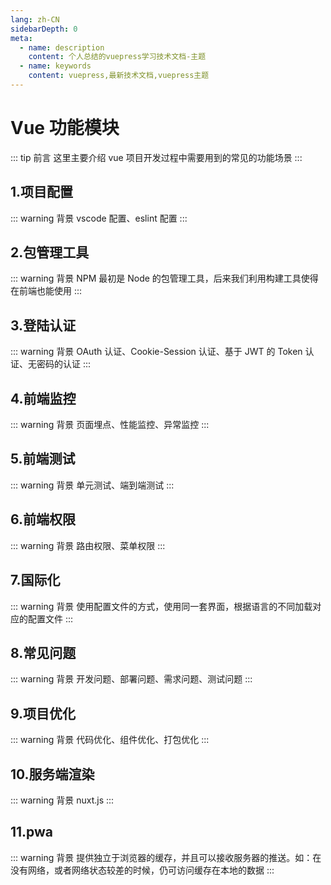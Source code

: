 ```yaml
---
lang: zh-CN
sidebarDepth: 0
meta:
  - name: description
    content: 个人总结的vuepress学习技术文档-主题
  - name: keywords
    content: vuepress,最新技术文档,vuepress主题
---
```


# Vue 功能模块

::: tip 前言
这里主要介绍 vue 项目开发过程中需要用到的常见的功能场景
:::

## 1.项目配置

::: warning 背景
vscode 配置、eslint 配置
:::

## 2.包管理工具

::: warning 背景
NPM 最初是 Node 的包管理工具，后来我们利用构建工具使得在前端也能使用
:::

## 3.登陆认证

::: warning 背景
OAuth 认证、Cookie-Session 认证、基于 JWT 的 Token 认证、无密码的认证
:::

## 4.前端监控

::: warning 背景
页面埋点、性能监控、异常监控
:::

## 5.前端测试

::: warning 背景
单元测试、端到端测试
:::

## 6.前端权限

::: warning 背景
路由权限、菜单权限
:::

## 7.国际化

::: warning 背景
使用配置文件的方式，使用同一套界面，根据语言的不同加载对应的配置文件
:::

## 8.常见问题

::: warning 背景
开发问题、部署问题、需求问题、测试问题
:::

## 9.项目优化

::: warning 背景
代码优化、组件优化、打包优化
:::

## 10.服务端渲染

::: warning 背景
nuxt.js
:::

## 11.pwa

::: warning 背景
提供独立于浏览器的缓存，并且可以接收服务器的推送。如：在没有网络，或者网络状态较差的时候，仍可访问缓存在本地的数据
:::
